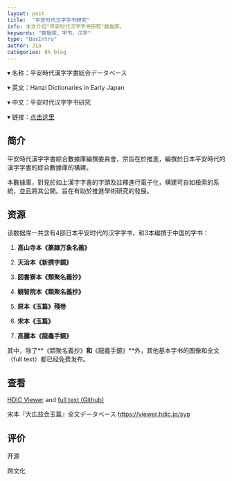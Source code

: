 ```yaml
---
layout: post
title:  "平安时代汉字字书研究"
info: 本文介绍"平安时代汉字字书研究"数据库。
keywords: "数据库，字书，汉字"
type: "BasIntro"
author: Jia
categories: dh_blog
---
```


▾ 名称：平安時代漢字字書総合データベース

▾ 英文：Hanzi Dictionaries in Early Japan

▾ 中文：平安时代汉字字书研究

▾ 链接：[点击这里](https://hdic.jp/)

## 简介

平安時代漢字字書綜合數據庫編撰委員會，宗旨在於推進，編撰於日本平安時代的漢字字書的綜合數據庫的構建。

本數據庫，對見於如上漢字字書的字頭及註釋進行電子化，構建可自如檢索的系統，並且將其公開。旨在有助於推進學術研究的發展。

## 资源

该数据库一共含有4部日本平安时代的汉字字书，和3本编撰于中国的字书：

1. **高山寺本《篆隷万象名義》**

2. **天治本《新撰字鏡》**

3. **図書寮本《類聚名義抄》**

4. **観智院本《類聚名義抄》**

5. **原本《玉篇》殘巻**

6. **宋本《玉篇》**
7. **高麗本《龍龕手鏡》**

其中，除了**《類聚名義抄》**和**《龍龕手鏡》**外，其他基本字书的图像和全文（full text）都已经免费发布。

## 查看

[HDIC Viewer](http://viewer.hdic.jp/) and [full text (Github)](https://github.com/shikeda/HDIC)

宋本『大広益会玉篇』全文データベース https://viewer.hdic.jp/syp



## 评价

开源

跨文化